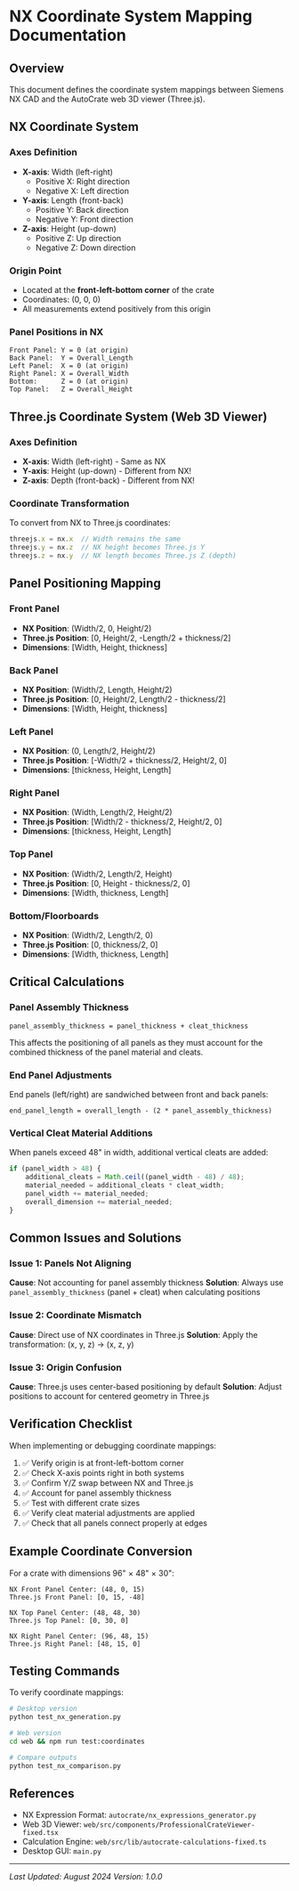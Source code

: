 # NX Coordinate System Mapping Documentation

## Overview
This document defines the coordinate system mappings between Siemens NX CAD and the AutoCrate web 3D viewer (Three.js).

## NX Coordinate System

### Axes Definition
- **X-axis**: Width (left-right)
  - Positive X: Right direction
  - Negative X: Left direction
- **Y-axis**: Length (front-back) 
  - Positive Y: Back direction
  - Negative Y: Front direction
- **Z-axis**: Height (up-down)
  - Positive Z: Up direction
  - Negative Z: Down direction

### Origin Point
- Located at the **front-left-bottom corner** of the crate
- Coordinates: (0, 0, 0)
- All measurements extend positively from this origin

### Panel Positions in NX
```
Front Panel: Y = 0 (at origin)
Back Panel:  Y = Overall_Length
Left Panel:  X = 0 (at origin)
Right Panel: X = Overall_Width
Bottom:      Z = 0 (at origin)
Top Panel:   Z = Overall_Height
```

## Three.js Coordinate System (Web 3D Viewer)

### Axes Definition
- **X-axis**: Width (left-right) - Same as NX
- **Y-axis**: Height (up-down) - Different from NX!
- **Z-axis**: Depth (front-back) - Different from NX!

### Coordinate Transformation
To convert from NX to Three.js coordinates:
```javascript
threejs.x = nx.x  // Width remains the same
threejs.y = nx.z  // NX height becomes Three.js Y
threejs.z = nx.y  // NX length becomes Three.js Z (depth)
```

## Panel Positioning Mapping

### Front Panel
- **NX Position**: (Width/2, 0, Height/2)
- **Three.js Position**: [0, Height/2, -Length/2 + thickness/2]
- **Dimensions**: [Width, Height, thickness]

### Back Panel  
- **NX Position**: (Width/2, Length, Height/2)
- **Three.js Position**: [0, Height/2, Length/2 - thickness/2]
- **Dimensions**: [Width, Height, thickness]

### Left Panel
- **NX Position**: (0, Length/2, Height/2)
- **Three.js Position**: [-Width/2 + thickness/2, Height/2, 0]
- **Dimensions**: [thickness, Height, Length]

### Right Panel
- **NX Position**: (Width, Length/2, Height/2)
- **Three.js Position**: [Width/2 - thickness/2, Height/2, 0]
- **Dimensions**: [thickness, Height, Length]

### Top Panel
- **NX Position**: (Width/2, Length/2, Height)
- **Three.js Position**: [0, Height - thickness/2, 0]
- **Dimensions**: [Width, thickness, Length]

### Bottom/Floorboards
- **NX Position**: (Width/2, Length/2, 0)
- **Three.js Position**: [0, thickness/2, 0]
- **Dimensions**: [Width, thickness, Length]

## Critical Calculations

### Panel Assembly Thickness
```
panel_assembly_thickness = panel_thickness + cleat_thickness
```
This affects the positioning of all panels as they must account for the combined thickness of the panel material and cleats.

### End Panel Adjustments
End panels (left/right) are sandwiched between front and back panels:
```
end_panel_length = overall_length - (2 * panel_assembly_thickness)
```

### Vertical Cleat Material Additions
When panels exceed 48" in width, additional vertical cleats are added:
```javascript
if (panel_width > 48) {
    additional_cleats = Math.ceil((panel_width - 48) / 48);
    material_needed = additional_cleats * cleat_width;
    panel_width += material_needed;
    overall_dimension += material_needed;
}
```

## Common Issues and Solutions

### Issue 1: Panels Not Aligning
**Cause**: Not accounting for panel assembly thickness
**Solution**: Always use `panel_assembly_thickness` (panel + cleat) when calculating positions

### Issue 2: Coordinate Mismatch
**Cause**: Direct use of NX coordinates in Three.js
**Solution**: Apply the transformation: (x, y, z) → (x, z, y)

### Issue 3: Origin Confusion
**Cause**: Three.js uses center-based positioning by default
**Solution**: Adjust positions to account for centered geometry in Three.js

## Verification Checklist

When implementing or debugging coordinate mappings:

1. ✅ Verify origin is at front-left-bottom corner
2. ✅ Check X-axis points right in both systems
3. ✅ Confirm Y/Z swap between NX and Three.js
4. ✅ Account for panel assembly thickness
5. ✅ Test with different crate sizes
6. ✅ Verify cleat material adjustments are applied
7. ✅ Check that all panels connect properly at edges

## Example Coordinate Conversion

For a crate with dimensions 96" × 48" × 30":
```
NX Front Panel Center: (48, 0, 15)
Three.js Front Panel: [0, 15, -48]

NX Top Panel Center: (48, 48, 30)  
Three.js Top Panel: [0, 30, 0]

NX Right Panel Center: (96, 48, 15)
Three.js Right Panel: [48, 15, 0]
```

## Testing Commands

To verify coordinate mappings:
```bash
# Desktop version
python test_nx_generation.py

# Web version  
cd web && npm run test:coordinates

# Compare outputs
python test_nx_comparison.py
```

## References

- NX Expression Format: `autocrate/nx_expressions_generator.py`
- Web 3D Viewer: `web/src/components/ProfessionalCrateViewer-fixed.tsx`
- Calculation Engine: `web/src/lib/autocrate-calculations-fixed.ts`
- Desktop GUI: `main.py`

---
*Last Updated: August 2024*
*Version: 1.0.0*